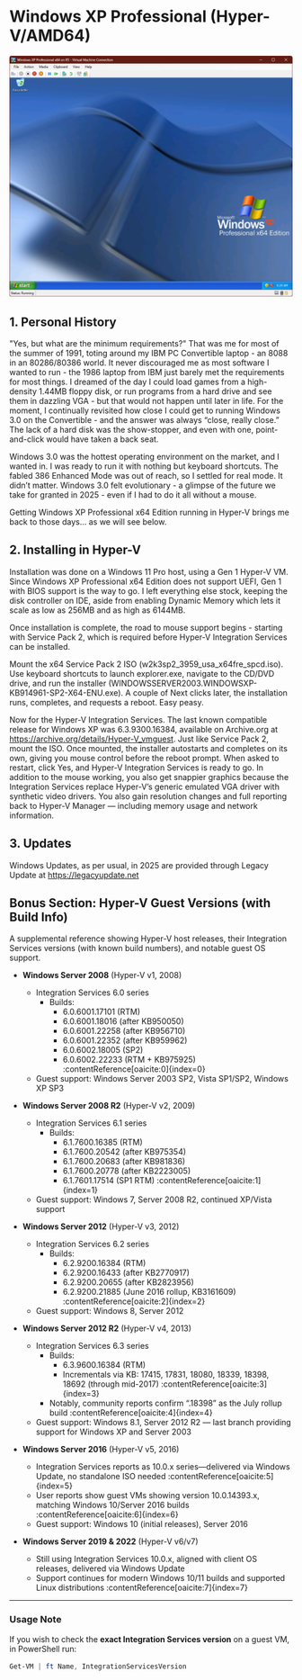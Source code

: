 # Windows XP Professional (Hyper-V/AMD64)

![Windows XP Professional x64 Edition](images/WinXPP_x64_Hyper-V.png)

## 1. Personal History

"Yes, but what are the minimum requirements?" That was me for most of the summer of 1991, toting around my IBM PC Convertible laptop - an 8088 in an 80286/80386 world. It never discouraged me as most software I wanted to run - the 1986 laptop from IBM just barely met the requirements for most things. I dreamed of the day I could load games from a high-density 1.44MB floppy disk, or run programs from a hard drive and see them in dazzling VGA - but that would not happen until later in life. For the moment, I continually revisited how close I could get to running Windows 3.0 on the Convertible - and the answer was always “close, really close.” The lack of a hard disk was the show-stopper, and even with one, point-and-click would have taken a back seat.

Windows 3.0 was the hottest operating environment on the market, and I wanted in. I was ready to run it with nothing but keyboard shortcuts. The fabled 386 Enhanced Mode was out of reach, so I settled for real mode. It didn’t matter. Windows 3.0 felt evolutionary - a glimpse of the future we take for granted in 2025 - even if I had to do it all without a mouse.

Getting Windows XP Professional x64 Edition running in Hyper-V brings me back to those days... as we will see below.

## 2.  Installing in Hyper-V

Installation was done on a Windows 11 Pro host, using a Gen 1 Hyper-V VM. Since Windows XP Professional x64 Edition does not support UEFI, Gen 1 with BIOS support is the way to go. I left everything else stock, keeping the disk controller on IDE, aside from enabling Dynamic Memory which lets it scale as low as 256MB and as high as 6144MB.

Once installation is complete, the road to mouse support begins - starting with Service Pack 2, which is required before Hyper-V Integration Services can be installed.

Mount the x64 Service Pack 2 ISO (w2k3sp2_3959_usa_x64fre_spcd.iso). Use keyboard shortcuts to launch explorer.exe, navigate to the CD/DVD drive, and run the installer (WINDOWSSERVER2003.WINDOWSXP-KB914961-SP2-X64-ENU.exe). A couple of Next clicks later, the installation runs, completes, and requests a reboot. Easy peasy.

Now for the Hyper-V Integration Services. The last known compatible release for Windows XP was 6.3.9300.16384, available on Archive.org at https://archive.org/details/Hyper-V_vmguest. Just like Service Pack 2, mount the ISO. Once mounted, the installer autostarts and completes on its own, giving you mouse control before the reboot prompt. When asked to restart, click Yes, and Hyper-V Integration Services is ready to go. In addition to the mouse working, you also get snappier graphics because the Integration Services replace Hyper-V’s generic emulated VGA driver with synthetic video drivers. You also gain resolution changes and full reporting back to Hyper-V Manager — including memory usage and network information.

## 3.  Updates
Windows Updates, as per usual, in 2025 are provided through Legacy Update at https://legacyupdate.net

## Bonus Section: Hyper-V Guest Versions (with Build Info)

A supplemental reference showing Hyper-V host releases, their Integration Services versions (with known build numbers), and notable guest OS support.

- **Windows Server 2008** (Hyper-V v1, 2008)  
  - Integration Services 6.0 series  
    - Builds:  
      - 6.0.6001.17101 (RTM)  
      - 6.0.6001.18016 (after KB950050)  
      - 6.0.6001.22258 (after KB956710)  
      - 6.0.6001.22352 (after KB959962)  
      - 6.0.6002.18005 (SP2)  
      - 6.0.6002.22233 (RTM + KB975925) :contentReference[oaicite:0]{index=0}  
  - Guest support: Windows Server 2003 SP2, Vista SP1/SP2, Windows XP SP3  

- **Windows Server 2008 R2** (Hyper-V v2, 2009)  
  - Integration Services 6.1 series  
    - Builds:  
      - 6.1.7600.16385 (RTM)  
      - 6.1.7600.20542 (after KB975354)  
      - 6.1.7600.20683 (after KB981836)  
      - 6.1.7600.20778 (after KB2223005)  
      - 6.1.7601.17514 (SP1 RTM) :contentReference[oaicite:1]{index=1}  
  - Guest support: Windows 7, Server 2008 R2, continued XP/Vista support  

- **Windows Server 2012** (Hyper-V v3, 2012)  
  - Integration Services 6.2 series  
    - Builds:  
      - 6.2.9200.16384 (RTM)  
      - 6.2.9200.16433 (after KB2770917)  
      - 6.2.9200.20655 (after KB2823956)  
      - 6.2.9200.21885 (June 2016 rollup, KB3161609) :contentReference[oaicite:2]{index=2}  
  - Guest support: Windows 8, Server 2012  

- **Windows Server 2012 R2** (Hyper-V v4, 2013)  
  - Integration Services 6.3 series  
    - Builds:  
      - 6.3.9600.16384 (RTM)  
      - Incrementals via KB: 17415, 17831, 18080, 18339, 18398, 18692 (through mid-2017) :contentReference[oaicite:3]{index=3}  
    - Notably, community reports confirm “.18398” as the July rollup build :contentReference[oaicite:4]{index=4}  
  - Guest support: Windows 8.1, Server 2012 R2 — last branch providing support for Windows XP and Server 2003  

- **Windows Server 2016** (Hyper-V v5, 2016)  
  - Integration Services reports as 10.0.x series—delivered via Windows Update, no standalone ISO needed :contentReference[oaicite:5]{index=5}  
  - User reports show guest VMs showing version 10.0.14393.x, matching Windows 10/Server 2016 builds :contentReference[oaicite:6]{index=6}  
  - Guest support: Windows 10 (initial releases), Server 2016  

- **Windows Server 2019 & 2022** (Hyper-V v6/v7)  
  - Still using Integration Services 10.0.x, aligned with client OS releases, delivered via Windows Update  
  - Support continues for modern Windows 10/11 builds and supported Linux distributions :contentReference[oaicite:7]{index=7}  

---

### Usage Note  
If you wish to check the **exact Integration Services version** on a guest VM, in PowerShell run:

```powershell
Get-VM | ft Name, IntegrationServicesVersion

